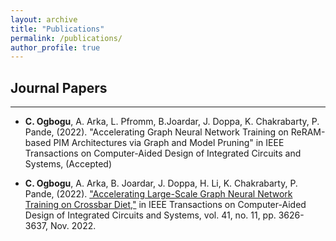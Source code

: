 ```yaml
---
layout: archive
title: "Publications"
permalink: /publications/
author_profile: true
---
```


## Journal Papers
___
* **C. Ogbogu**, A. Arka, L. Pfromm, B.Joardar, J. Doppa, K. Chakrabarty, P. Pande, (2022). "Accelerating Graph Neural Network Training on ReRAM-based PIM Architectures via Graph and Model Pruning" in IEEE Transactions on Computer-Aided Design of Integrated Circuits and Systems, (Accepted)

* **C. Ogbogu**, A. Arka, B. Joardar, J. Doppa, H. Li,  K. Chakrabarty, P. Pande, (2022). ["Accelerating Large-Scale Graph Neural Network Training on Crossbar Diet,"](https://ieeexplore.ieee.org/document/9852763) in IEEE Transactions on Computer-Aided Design of Integrated Circuits and Systems, vol. 41, no. 11, pp. 3626-3637, Nov. 2022.

